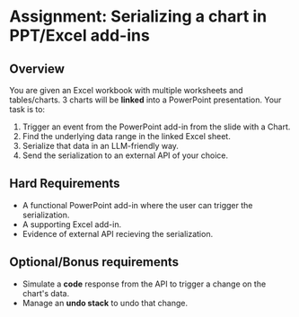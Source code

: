 # Assignment: Serializing a chart in PPT/Excel add-ins

## Overview

You are given an Excel workbook with multiple worksheets and tables/charts. 3 charts will be **linked** into a PowerPoint presentation. Your task is to:
1. Trigger an event from the PowerPoint add-in from the slide with a Chart.
2. Find the underlying data range in the linked Excel sheet.
3. Serialize that data in an LLM-friendly way.
4. Send the serialization to an external API of your choice.

## Hard Requirements
- A functional PowerPoint add-in where the user can trigger the serialization.
- A supporting Excel add-in.
- Evidence of external API recieving the serialization.

## Optional/Bonus requirements
- Simulate a **code** response from the API to trigger a change on the chart's data.
- Manage an **undo stack** to undo that change.
  
